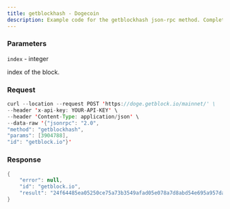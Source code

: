 ```yaml
---
title: getblockhash - Dogecoin
description: Example code for the getblockhash json-rpc method. Сomplete guide on how to use getblockhash json-rpc in GetBlock.io Web3 documentation.
---
```


### Parameters


`index` - integer

index of the block.

### Request

``` java
curl --location --request POST 'https://doge.getblock.io/mainnet/' \
--header 'x-api-key: YOUR-API-KEY' \
--header 'Content-Type: application/json' \
--data-raw '{"jsonrpc": "2.0",
"method": "getblockhash",
"params": [3904788],
"id": "getblock.io"}'
```

###  Response

``` java
{
    "error": null,
    "id": "getblock.io",
    "result": "24f64485ea05250ce75a73b3549afad05e078a7d8abd54e695a957dadee264fa"
}
```

